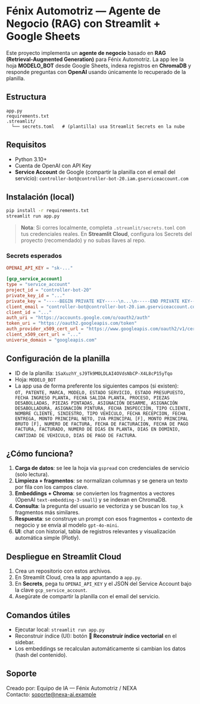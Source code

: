 # Fénix Automotriz — Agente de Negocio (RAG) con Streamlit + Google Sheets

Este proyecto implementa un **agente de negocio** basado en **RAG (Retrieval-Augmented Generation)** para Fénix Automotriz.
La app lee la hoja **MODELO_BOT** desde Google Sheets, indexa registros en **ChromaDB** y responde preguntas con **OpenAI**
usando únicamente lo recuperado de la planilla.

## Estructura
```
app.py
requirements.txt
.streamlit/
  └── secrets.toml   # (plantilla) usa Streamlit Secrets en la nube
```

## Requisitos
- Python 3.10+
- Cuenta de OpenAI con API Key
- **Service Account** de Google (compartir la planilla con el email del servicio):
  `controller-bot@controller-bot-20.iam.gserviceaccount.com`

## Instalación (local)
```bash
pip install -r requirements.txt
streamlit run app.py
```

> **Nota**: Si corres localmente, completa `.streamlit/secrets.toml` con tus credenciales reales.
> En **Streamlit Cloud**, configura los Secrets del proyecto (recomendado) y no subas llaves al repo.

### Secrets esperados
```toml
OPENAI_API_KEY = "sk-..."

[gcp_service_account]
type = "service_account"
project_id = "controller-bot-20"
private_key_id = "..."
private_key = "-----BEGIN PRIVATE KEY-----\n...\n-----END PRIVATE KEY-----\n"
client_email = "controller-bot@controller-bot-20.iam.gserviceaccount.com"
client_id = "..."
auth_uri = "https://accounts.google.com/o/oauth2/auth"
token_uri = "https://oauth2.googleapis.com/token"
auth_provider_x509_cert_url = "https://www.googleapis.com/oauth2/v1/certs"
client_x509_cert_url = "..."
universe_domain = "googleapis.com"
```

## Configuración de la planilla
- ID de la planilla: `1SaXuzhY_sJ9Tk9MOLDLAI4OVdsNbCP-X4L8cP15yTqo`
- Hoja: `MODELO_BOT`
- La app usa de forma preferente los siguientes campos (si existen):  
  `OT, PATENTE, MARCA, MODELO, ESTADO SERVICIO, ESTADO PRESUPUESTO, FECHA INGRESO PLANTA, FECHA SALIDA PLANTA,
  PROCESO, PIEZAS DESABOLLADAS, PIEZAS PINTADAS, ASIGNACIÓN DESARME, ASIGNACIÓN DESABOLLADURA, ASIGNACIÓN PINTURA,
  FECHA INSPECCIÓN, TIPO CLIENTE, NOMBRE CLIENTE, SINIESTRO, TIPO VEHÍCULO, FECHA RECEPCION, FECHA ENTREGA,
  MONTO PRINCIPAL NETO, IVA PRINCIPAL [F], MONTO PRINCIPAL BRUTO [F], NUMERO DE FACTURA, FECHA DE FACTURACION,
  FECHA DE PAGO FACTURA, FACTURADO, NUMERO DE DIAS EN PLANTA, DIAS EN DOMINIO, CANTIDAD DE VEHICULO, DIAS DE PAGO DE FACTURA`.

## ¿Cómo funciona?
1. **Carga de datos**: se lee la hoja via `gspread` con credenciales de servicio (solo lectura).
2. **Limpieza + fragmentos**: se normalizan columnas y se genera un texto por fila con los campos clave.
3. **Embeddings + Chroma**: se convierten los fragmentos a vectores (OpenAI `text-embedding-3-small`) y se indexan en ChromaDB.
4. **Consulta**: la pregunta del usuario se vectoriza y se buscan los `top_k` fragmentos más similares.
5. **Respuesta**: se construye un prompt con esos fragmentos + contexto de negocio y se envía al modelo `gpt-4o-mini`.
6. **UI**: chat con historial, tabla de registros relevantes y visualización automática simple (Plotly).

## Despliegue en Streamlit Cloud
1. Crea un repositorio con estos archivos.
2. En Streamlit Cloud, crea la app apuntando a `app.py`.
3. En **Secrets**, pega tu `OPENAI_API_KEY` y el JSON del Service Account bajo la clave `gcp_service_account`.
4. Asegúrate de compartir la planilla con el email del servicio.

## Comandos útiles
- Ejecutar local: `streamlit run app.py`
- Reconstruir índice (UI): botón **🔁 Reconstruir índice vectorial** en el sidebar.
- Los embeddings se recalculan automáticamente si cambian los datos (hash del contenido).

## Soporte
Creado por: Equipo de IA — Fénix Automotriz / NEXA  
Contacto: soporte@nexa-ai.example